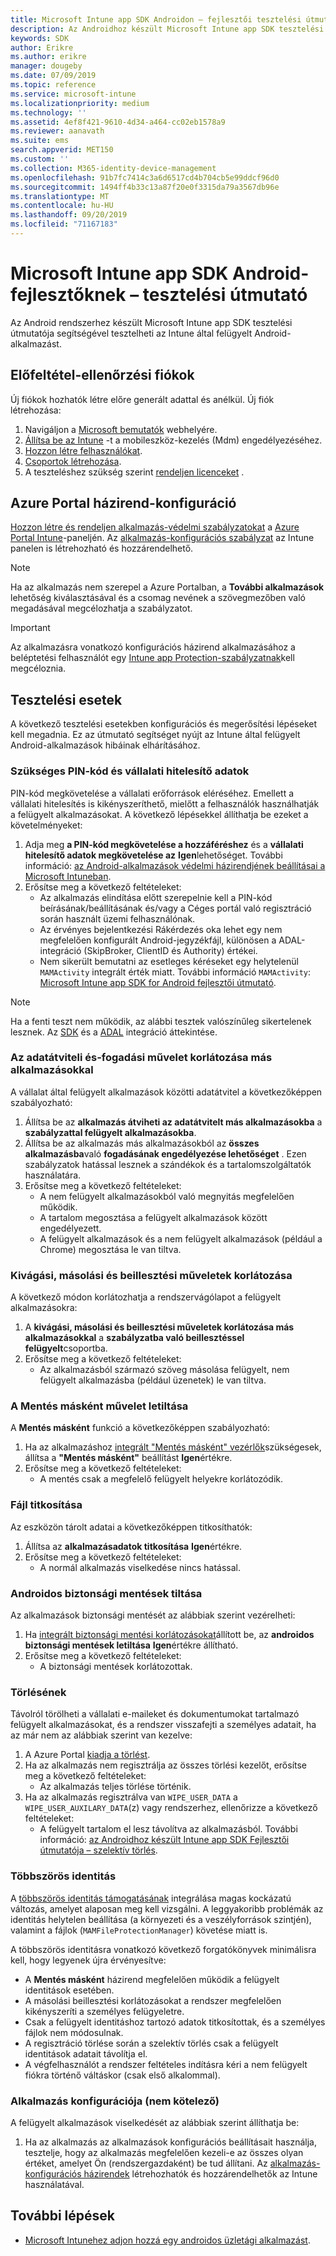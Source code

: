 ```yaml
---
title: Microsoft Intune app SDK Androidon – fejlesztői tesztelési útmutató
description: Az Androidhoz készült Microsoft Intune app SDK tesztelési útmutatója segítségével tesztelheti az Intune által felügyelt Android-alkalmazást.
keywords: SDK
author: Erikre
ms.author: erikre
manager: dougeby
ms.date: 07/09/2019
ms.topic: reference
ms.service: microsoft-intune
ms.localizationpriority: medium
ms.technology: ''
ms.assetid: 4ef8f421-9610-4d34-a464-cc02eb1578a9
ms.reviewer: aanavath
ms.suite: ems
search.appverid: MET150
ms.custom: ''
ms.collection: M365-identity-device-management
ms.openlocfilehash: 91b7fc7414c3a6d6517cd4b704cb5e99ddcf96d0
ms.sourcegitcommit: 1494ff4b33c13a87f20e0f3315da79a3567db96e
ms.translationtype: MT
ms.contentlocale: hu-HU
ms.lasthandoff: 09/20/2019
ms.locfileid: "71167183"
---
```

# <a name="microsoft-intune-app-sdk-for-android-developers-testing-guide"></a>Microsoft Intune app SDK Android-fejlesztőknek – tesztelési útmutató

Az Android rendszerhez készült Microsoft Intune app SDK tesztelési útmutatója segítségével tesztelheti az Intune által felügyelt Android-alkalmazást.  

## <a name="prerequisite-test-accounts"></a>Előfeltétel-ellenőrzési fiókok
Új fiókok hozhatók létre előre generált adattal és anélkül. Új fiók létrehozása:
1. Navigáljon a [Microsoft bemutatók](https://demos.microsoft.com/environments/create/tenant) webhelyére. 
2. [Állítsa be az Intune](setup-steps.md) -t a mobileszköz-kezelés (Mdm) engedélyezéséhez.
3. [Hozzon létre felhasználókat](users-add.md).
4. [Csoportok létrehozása](groups-add.md).
5. A teszteléshez szükség szerint [rendeljen licenceket](licenses-assign.md) .


## <a name="azure-portal-policy-configuration"></a>Azure Portal házirend-konfiguráció
[Hozzon létre és rendeljen alkalmazás-védelmi szabályzatokat](app-protection-policies.md) a [Azure Portal Intune](https://portal.azure.com/?feature.customportal=false#blade/Microsoft_Intune_Apps/MainMenu/14/selectedMenuItem/Overview)-paneljén. Az [alkalmazás-konfigurációs szabályzat](app-configuration-policies-overview.md) az Intune panelen is létrehozható és hozzárendelhető.

> [!NOTE]
> Ha az alkalmazás nem szerepel a Azure Portalban, a **További alkalmazások** lehetőség kiválasztásával és a csomag nevének a szövegmezőben való megadásával megcélozhatja a szabályzatot.

> [!IMPORTANT]
> Az alkalmazásra vonatkozó konfigurációs házirend alkalmazásához a beléptetési felhasználót egy [Intune app Protection-szabályzatnak](app-protection-policy.md)kell megcéloznia.

## <a name="test-cases"></a>Tesztelési esetek

A következő tesztelési esetekben konfigurációs és megerősítési lépéseket kell megadnia. Ez az útmutató segítséget nyújt az Intune által felügyelt Android-alkalmazások hibáinak elhárításához.

### <a name="required-pin-and-corporate-credentials"></a>Szükséges PIN-kód és vállalati hitelesítő adatok

PIN-kód megkövetelése a vállalati erőforrások eléréséhez. Emellett a vállalati hitelesítés is kikényszeríthető, mielőtt a felhasználók használhatják a felügyelt alkalmazásokat. A következő lépésekkel állíthatja be ezeket a követelményeket:

1. Adja meg **a PIN-kód megkövetelése a hozzáféréshez** és a **vállalati hitelesítő adatok megkövetelése az** **Igen**lehetőséget. További információ: [az Android-alkalmazások védelmi házirendjének beállításai a Microsoft Intuneban](app-protection-policy-settings-android.md#access-requirements).
2. Erősítse meg a következő feltételeket:
    - Az alkalmazás elindítása előtt szerepelnie kell a PIN-kód beírásának/beállításának és/vagy a Céges portál való regisztráció során használt üzemi felhasználónak.
    - Az érvényes bejelentkezési Rákérdezés oka lehet egy nem megfelelően konfigurált Android-jegyzékfájl, különösen a ADAL-integráció (SkipBroker, ClientID és Authority) értékei.
    - Nem sikerült bemutatni az esetleges kéréseket egy helytelenül `MAMActivity` integrált érték miatt. További információ `MAMActivity`: [Microsoft Intune app SDK for Android fejlesztői útmutató](app-sdk-android.md).

> [!NOTE] 
> Ha a fenti teszt nem működik, az alábbi tesztek valószínűleg sikertelenek lesznek. Az [SDK](app-sdk-android.md##sdk-integration) és a [ADAL](app-sdk-android.md#configure-azure-active-directory-authentication-library-adal) integráció áttekintése.

### <a name="restrict-transferring-and-receiving-data-with-other-apps"></a>Az adatátviteli és-fogadási művelet korlátozása más alkalmazásokkal
A vállalat által felügyelt alkalmazások közötti adatátvitel a következőképpen szabályozható:

1. Állítsa be az **alkalmazás átviheti az adatátvitelt más alkalmazásokba** a **szabályzattal felügyelt alkalmazásokba**.
2. Állítsa be az alkalmazás más alkalmazásokból az **összes alkalmazásba**való **fogadásának engedélyezése lehetőséget** . Ezen szabályzatok hatással lesznek a szándékok és a tartalomszolgáltatók használatára.
3. Erősítse meg a következő feltételeket:
    - A nem felügyelt alkalmazásokból való megnyitás megfelelően működik.
    - A tartalom megosztása a felügyelt alkalmazások között engedélyezett.
    - A felügyelt alkalmazások és a nem felügyelt alkalmazások (például a Chrome) megosztása le van tiltva.

### <a name="restrict-cut-copy-and-paste"></a>Kivágási, másolási és beillesztési műveletek korlátozása
A következő módon korlátozhatja a rendszervágólapot a felügyelt alkalmazásokra:

1. A **kivágási, másolási és beillesztési műveletek korlátozása más alkalmazásokkal** a **szabályzatba való beillesztéssel felügyelt**csoportba.
2. Erősítse meg a következő feltételeket:
    - Az alkalmazásból származó szöveg másolása felügyelt, nem felügyelt alkalmazásba (például üzenetek) le van tiltva.

### <a name="prevent-save-as"></a>**A Mentés másként** művelet letiltása
A **Mentés másként** funkció a következőképpen szabályozható:

1. Ha az alkalmazáshoz [integrált "Mentés másként" vezérlők](app-sdk-android.md#example-determine-if-saving-to-device-or-cloud-storage-is-permitted)szükségesek, állítsa a **"Mentés másként"** beállítást **Igen**értékre.
2. Erősítse meg a következő feltételeket:
    - A mentés csak a megfelelő felügyelt helyekre korlátozódik.

### <a name="file-encryption"></a>Fájl titkosítása
Az eszközön tárolt adatai a következőképpen titkosíthatók:

1. Állítsa az **alkalmazásadatok titkosítása** **Igen**értékre.
2. Erősítse meg a következő feltételeket:
    - A normál alkalmazás viselkedése nincs hatással.

### <a name="prevent-android-backups"></a>Androidos biztonsági mentések tiltása
Az alkalmazások biztonsági mentését az alábbiak szerint vezérelheti:

1. Ha [integrált biztonsági mentési korlátozásokat](app-sdk-android.md#protecting-backup-data)állított be, az **androidos biztonsági mentések letiltása** **Igen**értékre állítható.
2. Erősítse meg a következő feltételeket:
    - A biztonsági mentések korlátozottak.

### <a name="unenrollment"></a>Törlésének
Távolról törölheti a vállalati e-maileket és dokumentumokat tartalmazó felügyelt alkalmazásokat, és a rendszer visszafejti a személyes adatait, ha az már nem az alábbiak szerint van kezelve:

1. A Azure Portal [kiadja a törlést](apps-selective-wipe.md).
2. Ha az alkalmazás nem regisztrálja az összes törlési kezelőt, erősítse meg a következő feltételeket:
    - Az alkalmazás teljes törlése történik.
3. Ha az alkalmazás regisztrálva van `WIPE_USER_DATA` a `WIPE_USER_AUXILARY_DATA`(z) vagy rendszerhez, ellenőrizze a következő feltételeket:
    - A felügyelt tartalom el lesz távolítva az alkalmazásból. További információ: [az Androidhoz készült Intune app SDK Fejlesztői útmutatója – szelektív törlés](app-sdk-android.md#selective-wipe).

### <a name="multi-identity"></a>Többszörös identitás
A [többszörös identitás támogatásának](app-sdk-android.md#multi-identity-optional) integrálása magas kockázatú változás, amelyet alaposan meg kell vizsgálni. A leggyakoribb problémák az identitás helytelen beállítása (a környezeti és a veszélyforrások szintjén), valamint a fájlok (`MAMFileProtectionManager`) követése miatt is.

A többszörös identitásra vonatkozó következő forgatókönyvek minimálisra kell, hogy legyenek újra érvényesítve:

- A **Mentés másként** házirend megfelelően működik a felügyelt identitások esetében.
- A másolási beillesztési korlátozásokat a rendszer megfelelően kikényszeríti a személyes felügyeletre.
- Csak a felügyelt identitáshoz tartozó adatok titkosítottak, és a személyes fájlok nem módosulnak.
- A regisztráció törlése során a szelektív törlés csak a felügyelt identitások adatait távolítja el.
- A végfelhasználót a rendszer feltételes indításra kéri a nem felügyelt fiókra történő váltáskor (csak első alkalommal).

### <a name="app-configuration-optional"></a>Alkalmazás konfigurációja (nem kötelező)
A felügyelt alkalmazások viselkedését az alábbiak szerint állíthatja be:

1. Ha az alkalmazás az alkalmazások konfigurációs beállításait használja, tesztelje, hogy az alkalmazás megfelelően kezeli-e az összes olyan értéket, amelyet Ön (rendszergazdaként) be tud állítani. Az [alkalmazás-konfigurációs házirendek](app-configuration-policies-overview.md) létrehozhatók és hozzárendelhetők az Intune használatával.

## <a name="next-steps"></a>További lépések

- [Microsoft Intunehez adjon hozzá egy androidos üzletági alkalmazást](lob-apps-android.md).
